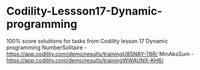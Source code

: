 # Codility-Lessson17-Dynamic-programming
100% score soluitions for tasks from Codility lesson 17 Dynamic programming
NumberSolitaire - https://app.codility.com/demo/results/trainingU85NAY-78R/
MinAbsSum - https://app.codility.com/demo/results/trainingWWAUNX-KH6/
